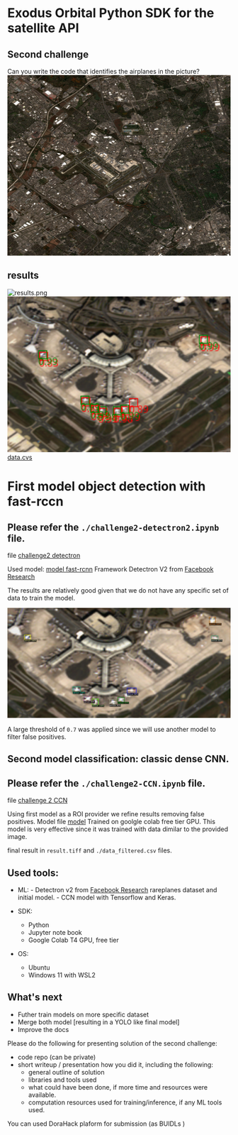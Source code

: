# Exodus Orbital Python SDK for the satellite API

## Second challenge
Can you write the code that identifies the airplanes in the picture?
![tiff file](./img.jpg)

## results 
![results.png](./results.png)
![results-zoom.png](./results-zoom.png)
[data.cvs](./data_filtered.cvs)


# First model object detection with fast-rccn 
## Please refer the ```./challenge2-detectron2.ipynb``` file.
file [challenge2 detectron](./challenge2-detectron2.ipynb)

Used model: [model fast-rcnn](./model_0024999.pth)
Framework Detectron V2 from [Facebook Research](https://github.com/facebookresearch/detectron2)

The results are relatively good given that we do not have any specific set of data to train the model.

![result](./detectron-raw.png)

A large threshold of  `0.7` was applied since we will use another model to filter false positives.

## Second model classification: classic dense CNN.
## Please refer the ```./challenge2-CCN.ipynb``` file.

file [challenge 2 CCN](./challenge-2-CNN.ipynb)

Using first model as a ROI provider we refine results removing false positives.
Model file [model](./model.keras) Trained on goolgle colab free tier GPU.
This model is very effective since it was trained with data dimilar to the provided image.

final result in `result.tiff` and `./data_filtered.csv` files.

## Used tools:
- ML: 
        - Detectron v2 from [Facebook Research](https://github.com/facebookresearch/detectron2) rareplanes dataset and initial model.
        - CCN model with Tensorflow and Keras.
- SDK:
    - Python
    - Jupyter note book
    - Google Colab T4 GPU, free tier

- OS:
    - Ubuntu 
    - Windows 11 with WSL2

## What's next
- Futher train models on more specific dataset
- Merge both model [resulting in a YOLO like final model]
- Improve the docs 




Please do the following for presenting solution of the second challenge:
- code repo (can be private)
- short writeup / presentation how you did it, including the following:
  - general outline of solution
  - libraries and tools used
  - what could have been done, if more time and resources were available.
  - computation resources used for training/inference, if any ML tools used.

You can used DoraHack plaform for submission (as BUIDLs )